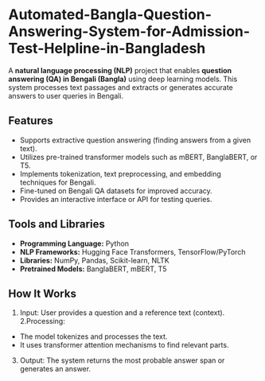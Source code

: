 # Automated-Bangla-Question-Answering-System-for-Admission-Test-Helpline-in-Bangladesh

A **natural language processing (NLP)** project that enables **question answering (QA) in Bengali (Bangla)** using deep learning models. This system processes text passages and extracts or generates accurate answers to user queries in Bengali.

## Features
* Supports extractive question answering (finding answers from a given text).
* Utilizes pre-trained transformer models such as mBERT, BanglaBERT, or T5.
* Implements tokenization, text preprocessing, and embedding techniques for Bengali.
* Fine-tuned on Bengali QA datasets for improved accuracy.
* Provides an interactive interface or API for testing queries.

## Tools and Libraries
- **Programming Language:** Python
- **NLP Frameworks:** Hugging Face Transformers, TensorFlow/PyTorch
- **Libraries:** NumPy, Pandas, Scikit-learn, NLTK
- **Pretrained Models:** BanglaBERT, mBERT, T5

## How It Works
1. Input: User provides a question and a reference text (context).
2.Processing:
  * The model tokenizes and processes the text.
  * It uses transformer attention mechanisms to find relevant parts.
3. Output: The system returns the most probable answer span or generates an answer.
